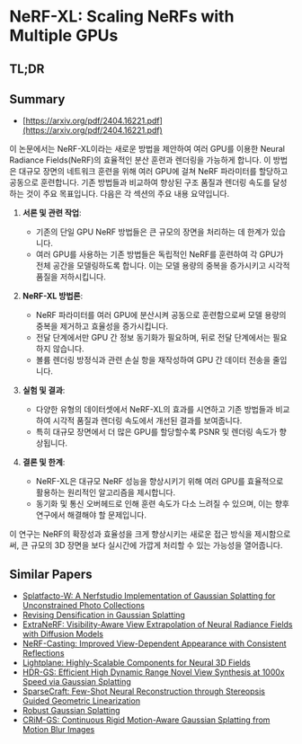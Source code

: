 # NeRF-XL: Scaling NeRFs with Multiple GPUs
## TL;DR
## Summary
- [https://arxiv.org/pdf/2404.16221.pdf](https://arxiv.org/pdf/2404.16221.pdf)

이 논문에서는 NeRF-XL이라는 새로운 방법을 제안하여 여러 GPU를 이용한 Neural Radiance Fields(NeRF)의 효율적인 분산 훈련과 렌더링을 가능하게 합니다. 이 방법은 대규모 장면의 네트워크 훈련을 위해 여러 GPU에 걸쳐 NeRF 파라미터를 할당하고 공동으로 훈련합니다. 기존 방법들과 비교하여 향상된 구조 품질과 렌더링 속도를 달성하는 것이 주요 목표입니다. 다음은 각 섹션의 주요 내용 요약입니다.

1. **서론 및 관련 작업**:
   - 기존의 단일 GPU NeRF 방법들은 큰 규모의 장면을 처리하는 데 한계가 있습니다.
   - 여러 GPU를 사용하는 기존 방법들은 독립적인 NeRF를 훈련하여 각 GPU가 전체 공간을 모델링하도록 합니다. 이는 모델 용량의 중복을 증가시키고 시각적 품질을 저하시킵니다.

2. **NeRF-XL 방법론**:
   - NeRF 파라미터를 여러 GPU에 분산시켜 공동으로 훈련함으로써 모델 용량의 중복을 제거하고 효율성을 증가시킵니다.
   - 전달 단계에서만 GPU 간 정보 동기화가 필요하며, 뒤로 전달 단계에서는 필요하지 않습니다.
   - 볼륨 렌더링 방정식과 관련 손실 항을 재작성하여 GPU 간 데이터 전송을 줄입니다.

3. **실험 및 결과**:
   - 다양한 유형의 데이터셋에서 NeRF-XL의 효과를 시연하고 기존 방법들과 비교하여 시각적 품질과 렌더링 속도에서 개선된 결과를 보여줍니다.
   - 특히 대규모 장면에서 더 많은 GPU를 할당할수록 PSNR 및 렌더링 속도가 향상됩니다.

4. **결론 및 한계**:
   - NeRF-XL은 대규모 NeRF 성능을 향상시키기 위해 여러 GPU를 효율적으로 활용하는 원리적인 알고리즘을 제시합니다.
   - 동기화 및 통신 오버헤드로 인해 훈련 속도가 다소 느려질 수 있으며, 이는 향후 연구에서 해결해야 할 문제입니다.

이 연구는 NeRF의 확장성과 효율성을 크게 향상시키는 새로운 접근 방식을 제시함으로써, 큰 규모의 3D 장면을 보다 실시간에 가깝게 처리할 수 있는 가능성을 열어줍니다.

## Similar Papers
- [Splatfacto-W: A Nerfstudio Implementation of Gaussian Splatting for Unconstrained Photo Collections](2407.12306.md)
- [Revising Densification in Gaussian Splatting](2404.06109.md)
- [ExtraNeRF: Visibility-Aware View Extrapolation of Neural Radiance Fields with Diffusion Models](2406.06133.md)
- [NeRF-Casting: Improved View-Dependent Appearance with Consistent Reflections](2405.14871.md)
- [Lightplane: Highly-Scalable Components for Neural 3D Fields](2404.19760.md)
- [HDR-GS: Efficient High Dynamic Range Novel View Synthesis at 1000x Speed via Gaussian Splatting](2405.15125.md)
- [SparseCraft: Few-Shot Neural Reconstruction through Stereopsis Guided Geometric Linearization](2407.14257.md)
- [Robust Gaussian Splatting](2404.04211.md)
- [CRiM-GS: Continuous Rigid Motion-Aware Gaussian Splatting from Motion Blur Images](2407.03923.md)
